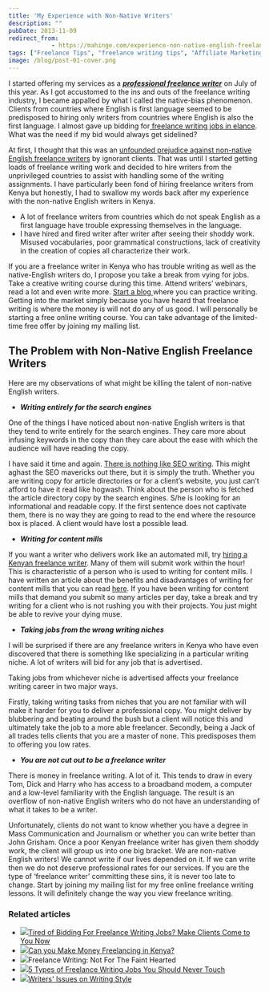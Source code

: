 ```yaml
---
title: 'My Experience with Non-Native Writers'
description: ""
pubDate: 2013-11-09
redirect_from:
            - https://mahinge.com/experience-non-native-english-freelance-writers-kenya/
tags: ["Freelance Tips", "freelance writing tips", "Affiliate Marketing"]
image: /blog/post-01-cover.png
---
```

I started offering my services as a [_**professional freelance writer**_](https://mahinge.com/blog-writing-service/ "Blog Writing Services") on July of this year. As I got accustomed to the ins and outs of the freelance writing industry, I became appalled by what I called the native-bias phenomenon. Clients from countries where English is first language seemed to be predisposed to hiring only writers from countries where English is also the first language. I almost gave up bidding for[ freelance writing jobs in elance](https://mahinge.com/wp-content/uploads/2013/11/?rid=2R0Q0 "freelance writing jobs in elance"). What was the need if my bid would always get sidelined?

At first, I thought that this was an [unfounded prejudice against non-native English freelance writers](https://mahinge.com/wp-content/uploads/2013/11/does-your-non-native-english-speaking-status-harm-earning-potential "Kenya freelance writers non-native english") by ignorant clients. That was until I started getting loads of freelance writing work and decided to hire writers from the unprivileged countries to assist with handling some of the writing assignments. I have particularly been fond of hiring freelance writers from Kenya but honestly, I had to swallow my words back after my experience with the non-native English writers in Kenya.

- A lot of freelance writers from countries which do not speak English as a first language have trouble expressing themselves in the language.
- I have hired and fired writer after writer after seeing their shoddy work. Misused vocabularies, poor grammatical constructions, lack of creativity in the creation of copies all characterize their work.

If you are a freelance writer in Kenya who has trouble writing as well as the native-English writers do, I propose you take a break from vying for jobs. Take a creative writing course during this time. Attend writers’ webinars, read a lot and even write more. [Start a blog ](https://mahinge.com/wp-content/uploads/2013/11/index.bml?AffID=725429&LinkName=blogscheme "start a blog")where you can practice writing. Getting into the market simply because you have heard that freelance writing is where the money is will not do any of us good. I will personally be starting a free online writing course. You can take advantage of the limited-time free offer by joining my mailing list.

## **The Problem with Non-Native English Freelance Writers**

Here are my observations of what might be killing the talent of non-native English writers.

- _**Writing entirely for the search engines**_

One of the things I have noticed about non-native English writers is that they tend to write entirely for the search engines. They care more about infusing keywords in the copy than they care about the ease with which the audience will have reading the copy.

I have said it time and again. [There is nothing like SEO writing](https://mahinge.com/beef-seo-writing-copywriters/ "seo writing and copywriting after Google Penguin"). This might aghast the SEO mavericks out there, but it is simply the truth. Whether you are writing copy for article directories or for a client’s website, you just can’t afford to have it read like hogwash. Think about the person who is fetched the article directory copy by the search engines. S/he is looking for an informational and readable copy. If the first sentence does not captivate them, there is no way they are going to read to the end where the resource box is placed. A client would have lost a possible lead.

- _**Writing for content mills**_

If you want a writer who delivers work like an automated mill, try [hiring a Kenyan freelance writer](https://mahinge.com/ "hire kenyan freelance writers"). Many of them will submit work within the hour! This is characteristic of a person who is used to writing for content mills. I have written an article about the benefits and disadvantages of writing for content mills that you can read [here](http://# "how writing for content mills will kill your career"). If you have been writing for content mills that demand you submit so many articles per day, take a break and try writing for a client who is not rushing you with their projects. You just might be able to revive your dying muse.

- _**Taking jobs from the wrong writing niches**_

I will be surprised if there are any freelance writers in Kenya who have even discovered that there is something like specializing in a particular writing niche. A lot of writers will bid for any job that is advertised.

Taking jobs from whichever niche is advertised affects your freelance writing career in two major ways.

Firstly, taking writing tasks from niches that you are not familiar with will make it harder for you to deliver a professional copy. You might deliver by blubbering and beating around the bush but a client will notice this and ultimately take the job to a more able freelancer. Secondly, being a Jack of all trades tells clients that you are a master of none. This predisposes them to offering you low rates.

- _**You are not cut out to be a freelance writer**_

There is money in freelance writing. A lot of it. This tends to draw in every Tom, Dick and Harry who has access to a broadband modem, a computer and a low-level familiarity with the English language. The result is an overflow of non-native English writers who do not have an understanding of what it takes to be a writer.

Unfortunately, clients do not want to know whether you have a degree in Mass Communication and Journalism or whether you can write better than John Grisham. Once a poor Kenyan freelance writer has given them shoddy work, the client will group us into one big bracket. We are non-native English writers! We cannot write if our lives depended on it. If we can write then we do not deserve professional rates for our services. If you are the type of ‘freelance writer’ committing these sins, it is never too late to change. Start by joining my mailing list for my free online freelance writing lessons. It will definitely change the way you view freelance writing.

### Related articles

- [![](https://mahinge.com/wp-content/uploads/2013/11/215654027_150_150.jpg)](https://mahinge.com/avoid-bidding-for-freelance-writing-jobs/)[Tired of Bidding For Freelance Writing Jobs? Make Clients Come to You Now](https://mahinge.com/avoid-bidding-for-freelance-writing-jobs/)
- [![](https://mahinge.com/wp-content/uploads/2013/11/215654018_150_150.jpg)](https://mahinge.com/can-make-money-freelancing-kenya/)[Can you Make Money Freelancing in Kenya?](https://mahinge.com/can-make-money-freelancing-kenya/)
- ![](https://mahinge.com/wp-content/uploads/2013/11/214658463_150_150.jpg)Freelance Writing: Not For The Faint Hearted
- [![](https://mahinge.com/wp-content/uploads/2013/11/215654023_150_150.jpg)](https://mahinge.com/5-types-freelance-writing-jobs-never-touch/)[5 Types of Freelance Writing Jobs You Should Never Touch](https://mahinge.com/5-types-freelance-writing-jobs-never-touch/)
- [![](https://mahinge.com/wp-content/uploads/2013/11/219197023_150_150.jpg)](https://mahinge.com/wp-content/uploads/2013/11/writers-issues-on-writing-style)[Writers' Issues on Writing Style](https://mahinge.com/wp-content/uploads/2013/11/writers-issues-on-writing-style)
